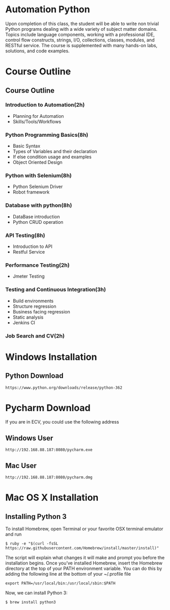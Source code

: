 # Automation Python

 Upon completion of this class, the student will be able to write non trivial Python programs dealing with a wide variety of subject matter domains. Topics include language components, working with a professional IDE,
 control flow constructs, strings, I/O, collections, classes, modules, and RESTful service. 
 The course is supplemented with many hands-on labs, solutions, and code examples.
    
# Course Outline

## Course Outline
### Introduction to Automation(2h)
* Planning for Automation
* Skills/Tools/Workflows

### Python Programming Basics(8h)
* Basic Syntax
* Types of Variables and their declaration
* If else condition usage and examples
* Object Oriented Design

### Python with Selenium(8h)
* Python Selenium Driver
* Robot framework

### Database with python(8h)
* DataBase introduction
* Python CRUD operation

### API Testing(8h)
* Introduction to API
* Restful Service 

### Performance Testing(2h)
* Jmeter Testing

### Testing and Continuous Integration(3h)
* Build environments
* Structure regression
* Business facing regression
* Static analysis
* Jenkins CI

### Job Search and CV(2h)


# Windows Installation 
## Python Download

`https://www.python.org/downloads/release/python-362`

# Pycharm Download 

If you are in ECV, you could use the following address

## Windows User

`http://192.168.88.187:8080/pycharm.exe`

## Mac User

`http://192.168.88.187:8080/pycharm.dmg`

#  Mac OS X Installation

## Installing Python 3

To install Homebrew, open Terminal or your favorite OSX terminal emulator and run

`$ ruby -e "$(curl -fsSL https://raw.githubusercontent.com/Homebrew/install/master/install)"`

The script will explain what changes it will make and prompt you before the installation begins. Once you’ve installed Homebrew, insert the Homebrew directory at the top of your PATH environment variable. You can do this by adding the following line at the bottom of your ~/.profile file

`export PATH=/usr/local/bin:/usr/local/sbin:$PATH`

Now, we can install Python 3:

`$ brew install python3`

